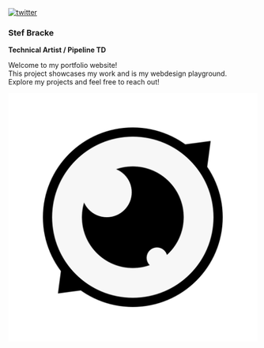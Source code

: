 <a href="[https://twitter.com/stef_bracke](https://x.com/stef_bracke)">
  <img src="https://img.shields.io/twitter/follow/stef_bracke?style=social" alt="twitter" style="height: 20px;">
</a>

### Stef Bracke

**Technical Artist / Pipeline TD**

Welcome to my portfolio website!<br>
This project showcases my work and is my webdesign playground.<br>
Explore my projects and feel free to reach out!<br>

<p align="center">
    <img src="src/components/img/logo_transparent.png" alt="Stef Bracke Brand Logo">
</p>
